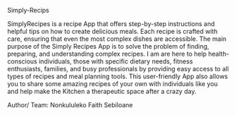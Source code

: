 Simply-Recips

SimplyRecipes is a recipe App that offers step-by-step instructions and helpful tips on how to create delicious meals. Each recipe is crafted with care, ensuring that even the most complex dishes are accessible.
The main purpose of the Simply Recipes App is to solve the problem of finding, preparing, and understanding complex recipes. I am are here to help health-conscious individuals, those with specific dietary needs, fitness enthusiasts, families, and busy professionals by providing easy access to all types of recipes and meal planning tools. This user-friendly App also allows you to share some amazing recipes of your own with individuals like you and help make the Kitchen a therapeutic space after a crazy day. 

Author/ Team: Nonkululeko Faith Sebiloane
